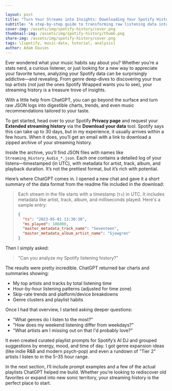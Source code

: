 ```yaml
---

layout: post
title: "Turn Your Streams into Insights: Downloading Your Spotify History & Analyzing It with ChatGPT"
subtitle: "A step-by-step guide to transforming raw listening data into meaningful patterns"
cover-img: /assets/img/spotify-history/cover.png
thumbnail-img: /assets/img/spotify-history/thumb.png
share-img: /assets/img/spotify-history/cover.png
tags: \[spotify, music-data, tutorial, analysis]
author: Adam Davies
---
```


Ever wondered what your music habits say about you? Whether you’re a stats nerd, a curious listener, or just looking for a new way to appreciate your favorite tunes, analyzing your Spotify data can be surprisingly addictive—and revealing. From genre deep-dives to discovering your true top artists (not just the ones Spotify Wrapped wants you to see), your streaming history is a treasure trove of insights.

With a little help from ChatGPT, you can go beyond the surface and turn raw JSON logs into digestible charts, trends, and even music recommendations tailored to your taste.

To get started, head over to your Spotify **Privacy page** and request your **Extended streaming history** via the **Download your data** tool. Spotify says this can take up to 30 days, but in my experience, it usually arrives within a few hours. When it does, you’ll get an email with a link to download a zipped archive of your streaming history.

Inside the archive, you’ll find JSON files with names like `Streaming_History_Audio_*.json`. Each one contains a detailed log of your listens—timestamped (in UTC), with metadata for artist, track, album, and playback duration. It’s not the prettiest format, but it’s rich with potential.

Here’s where ChatGPT comes in. I opened a new chat and gave it a short summary of the data format from the readme file included in the download:

> Each stream in the file starts with a timestamp (`ts`) in UTC. It includes metadata like artist, track, album, and milliseconds played. Here's a sample entry:
>
> ```json
> {
>   "ts": "2023-05-01 13:30:30",
>   "ms_played": 186000,
>   "master_metadata_track_name": "Seventeen",
>   "master_metadata_album_artist_name": "Sjowgren"
> }
> ```

Then I simply asked:

> "Can you analyze my Spotify listening history?"

The results were pretty incredible. ChatGPT returned bar charts and summaries showing:

* My top artists and tracks by total listening time
* Hour-by-hour listening patterns (adjusted for time zone)
* Skip-rate trends and platform/device breakdowns
* Genre clusters and playlist habits

Once I had that overview, I started asking deeper questions:

* "What genres do I listen to the most?"
* "How does my weekend listening differ from weekdays?"
* "What artists am I missing out on that I'd probably love?"

It even created curated playlist prompts for Spotify’s AI DJ and grouped suggestions by energy, mood, and time of day. I got genre expansion ideas (like indie R\&B and modern psych-pop) and even a rundown of "Tier 2" artists I listen to in the 5–35 hour range.

In the next section, I’ll include prompt examples and a few of the actual playlists ChatGPT helped me build. Whether you’re looking to rediscover old favorites or expand into new sonic territory, your streaming history is the perfect place to start.
